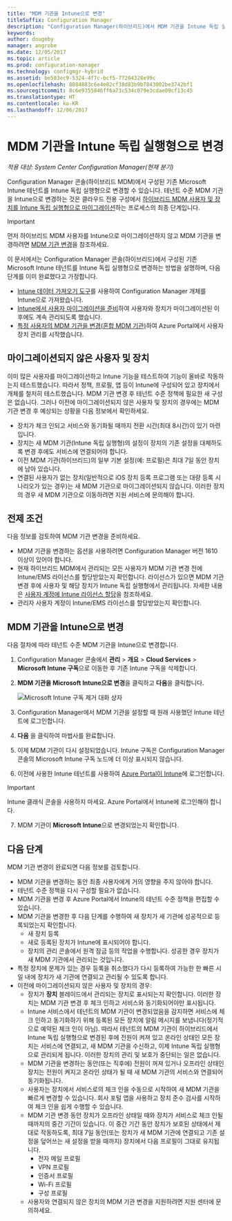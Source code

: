 ```yaml
---
title: "MDM 기관을 Intune으로 변경"
titleSuffix: Configuration Manager
description: "Configuration Manager(하이브리드)에서 MDM 기관을 Intune 독립 실행형으로 변경하는 방법에 알아봅니다."
keywords: 
author: dougeby
manager: angrobe
ms.date: 12/05/2017
ms.topic: article
ms.prod: configuration-manager
ms.technology: configmgr-hybrid
ms.assetid: be503ec9-5324-4f7c-bcf5-77204328e99c
ms.openlocfilehash: 8884883c6e4e82cf38d83b9b7843002be3742bf1
ms.sourcegitcommit: 8c6e9355846ff6a73c534c079e3cdae09cf13c45
ms.translationtype: HT
ms.contentlocale: ko-KR
ms.lasthandoff: 12/06/2017
---
```

# <a name="change-your-mdm-authority-to-intune-standalone"></a>MDM 기관을 Intune 독립 실행형으로 변경

*적용 대상: System Center Configuration Manager(현재 분기)*    

Configuration Manager 콘솔(하이브리드 MDM)에서 구성된 기존 Microsoft Intune 테넌트를 Intune 독립 실행형으로 변경할 수 있습니다. 테넌트 수준 MDM 기관을 Intune으로 변경하는 것은 클라우드 전용 구성에서 [하이브리드 MDM 사용자 및 장치를 Intune 독립 실행형으로 마이그레이션](migrate-hybridmdm-to-intunesa.md)하는 프로세스의 최종 단계입니다.    

> [!Important]    
> 먼저 하이브리드 MDM 사용자를 Intune으로 마이그레이션하지 않고 MDM 기관을 변경하려면 [MDM 기관 변경](change-mdm-authority.md)을 참조하세요.

이 문서에서는 Configuration Manager 콘솔(하이브리드)에서 구성된 기존 Microsoft Intune 테넌트를 Intune 독립 실행형으로 변경하는 방법을 설명하며, 다음 단계를 이미 완료했다고 가정합니다.
- [Intune 데이터 가져오기 도구](migrate-import-data.md)를 사용하여 Configuration Manager 개체를 Intune으로 가져왔습니다. 
- [Intune에서 사용자 마이그레이션을 준비](migrate-prepare-intune.md)하여 사용자와 장치가 마이그레이션된 이후에도 계속 관리되도록 했습니다.
- [특정 사용자의 MDM 기관을 변경(혼합 MDM 기관)](migrate-mixed-authority.md)하여 Azure Portal에서 사용자 장치 관리를 시작했습니다.


## <a name="users-and-devices-that-have-not-been-migrated"></a>마이그레이션되지 않은 사용자 및 장치
이미 많은 사용자를 마이그레이션하고 Intune 기능을 테스트하여 기능이 올바로 작동하는지 테스트했습니다. 따라서 정책, 프로필, 앱 등이 Intune에 구성되어 있고 장치에서 개체를 철저히 테스트했습니다. MDM 기관 변경 후 테넌트 수준 정책에 필요한 새 구성은 없습니다. 그러나 이전에 마이그레이션되지 않은 사용자 및 장치의 경우에는 MDM 기관 변경 후 예상되는 상황을 다음 정보에서 확인하세요.    
- 장치가 체크 인되고 서비스와 동기화될 때까지 전환 시간(최대 8시간)이 있기 마련입니다.
- 장치는 새 MDM 기관(Intune 독립 실행형)의 설정이 장치의 기존 설정을 대체하도록 변경 후에도 서비스에 연결되어야 합니다.
- 이전 MDM 기관(하이브리드)의 일부 기본 설정(예: 프로필)은 최대 7일 동안 장치에 남아 있습니다. 
- 연결된 사용자가 없는 장치(일반적으로 iOS 장치 등록 프로그램 또는 대량 등록 시나리오가 있는 경우)는 새 MDM 기관으로 마이그레이션되지 않습니다. 이러한 장치의 경우 새 MDM 기관으로 이동하려면 지원 서비스에 문의해야 합니다.

## <a name="prerequisites"></a>전제 조건
다음 정보를 검토하여 MDM 기관 변경을 준비하세요.
- MDM 기관을 변경하는 옵션을 사용하려면 Configuration Manager 버전 1610 이상이 있어야 합니다.
- 현재 하이브리드 MDM에서 관리되는 모든 사용자가 MDM 기관 변경 전에 Intune/EMS 라이선스를 할당받았는지 확인합니다. 라이선스가 있으면 MDM 기관 변경 후에 사용자 및 해당 장치가 Intune 독립 실행형에서 관리됩니다. 자세한 내용은 [사용자 계정에 Intune 라이선스 할당](https://docs.microsoft.com/intune/get-started/start-with-a-paid-subscription-to-microsoft-intune-step-4)을 참조하세요.
- 관리자 사용자 계정이 Intune/EMS 라이선스를 할당받았는지 확인합니다.

## <a name="change-the-mdm-authority-to-intune"></a>MDM 기관을 Intune으로 변경
다음 절차에 따라 테넌트 수준 MDM 기관을 Intune으로 변경합니다.

1.  Configuration Manager 콘솔에서 **관리** &gt; **개요** &gt; **Cloud Services** &gt; **Microsoft Intune 구독**으로 이동한 후 기존 Intune 구독을 삭제합니다.
2.  **MDM 기관을 Microsoft Intune으로 변경**을 클릭하고 **다음**을 클릭합니다.

    ![Microsoft Intune 구독 제거 대화 상자](media/mdm-change-delete-subscription.png)
3.  Configuration Manager에서 MDM 기관을 설정할 때 원래 사용했던 Intune 테넌트에 로그인합니다.
4.  **다음** 을 클릭하여 마법사를 완료합니다.
5.  이제 MDM 기관이 다시 설정되었습니다. Intune 구독은 Configuration Manager 콘솔의 Microsoft Intune 구독 노드에 더 이상 표시되지 않습니다.
6.  이전에 사용한 Intune 테넌트를 사용하여 [Azure Portal이 Intune](https://portal.azure.com/#blade/Microsoft_Intune_DeviceSettings/ExtensionLandingBlade/overview)에 로그인합니다.    

  > [!Important]    
  > Intune 클래식 콘솔을 사용하지 마세요. Azure Portal에서 Intune에 로그인해야 합니다.
7.  MDM 기관이 **Microsoft Intune**으로 변경되었는지 확인합니다. 

## <a name="next-steps"></a>다음 단계
MDM 기관 변경이 완료되면 다음 정보를 검토합니다.
- MDM 기관을 변경하는 동안 최종 사용자에게 거의 영향을 주지 않아야 합니다. 
- 테넌트 수준 정책을 다시 구성할 필요가 없습니다. 
- MDM 기관을 변경 후 Azure Portal에서 Intune의 테넌트 수준 정책을 편집할 수 있습니다.
-  MDM 기관을 변경한 후 다음 단계를 수행하여 새 장치가 새 기관에 성공적으로 등록되었는지 확인합니다.   
    - 새 장치 등록
    - 새로 등록된 장치가 Intune에 표시되어야 합니다.
    - 장치의 관리 콘솔에서 원격 잠금 등의 작업을 수행합니다. 성공한 경우 장치가 새 MDM 기관에서 관리되는 것입니다.
- 특정 장치에 문제가 있는 경우 등록을 취소했다가 다시 등록하여 가능한 한 빠른 시일 내에 장치가 새 기관에 연결되고 관리될 수 있도록 합니다.
- 이전에 마이그레이션되지 않은 사용자 및 장치의 경우:
    - 장치가 **장치** 블레이드에서 관리되는 장치로 표시되는지 확인합니다. 이러한 장치는 MDM 기관 변경 후 체크 인하고 서비스와 동기화되어야만 표시됩니다. 
    - Intune 서비스에서 테넌트의 MDM 기관이 변경되었음을 감지하면 서비스에 체크 인하고 동기화하기 위해 등록된 모든 장치에 알림 메시지를 보냅니다(정기적으로 예약된 체크 인이 아님). 따라서 테넌트의 MDM 기관이 하이브리드에서 Intune 독립 실행형으로 변경된 후에 전원이 켜져 있고 온라인 상태인 모든 장치는 서비스에 연결되고, 새 MDM 기관을 수신하고, 이제 Intune 독립 실행형으로 관리되게 됩니다. 이러한 장치의 관리 및 보호가 중단되는 일은 없습니다.
    - MDM 기관을 변경하는 동안(또는 직후에) 전원이 꺼져 있거나 오프라인 상태인 장치는 전원이 켜지고 온라인 상태가 될 때 새 MDM 기관의 서비스와 연결되어 동기화됩니다.  
    - 사용자는 장치에서 서비스로의 체크 인을 수동으로 시작하여 새 MDM 기관을 빠르게 변경할 수 있습니다. 회사 포털 앱을 사용하고 장치 준수 검사를 시작하여 체크 인을 쉽게 수행할 수 있습니다.
    - MDM 기관 변경 동안 장치가 오프라인 상태일 때와 장치가 서비스로 체크 인될 때까지의 중간 기간이 있습니다. 이 중간 기간 동안 장치가 보호된 상태에서 제대로 작동하도록, 최대 7일 동안(또는 장치가 새 MDM 기관에 연결되고 기존 설정을 덮어쓰는 새 설정을 받을 때까지) 장치에서 다음 프로필이 그대로 유지됩니다.
        - 전자 메일 프로필
        - VPN 프로필
        - 인증서 프로필
        - Wi-Fi 프로필
        - 구성 프로필
    - 사용자와 연결되지 않은 장치의 MDM 기관 변경을 지원하려면 지원 센터에 문의하세요. 
